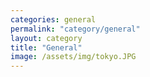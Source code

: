 ```yaml
---
categories: general
permalink: "category/general"
layout: category
title: "General"
image: /assets/img/tokyo.JPG
---
```

